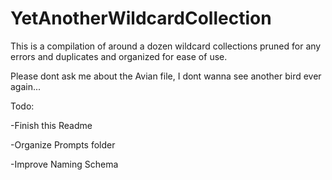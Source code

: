 # YetAnotherWildcardCollection
This is a compilation of around a dozen wildcard collections pruned for any errors and duplicates and organized for ease of use. 

Please dont ask me about the Avian file, I dont wanna see another bird ever again...

Todo:

-Finish this Readme

-Organize Prompts folder

-Improve Naming Schema
